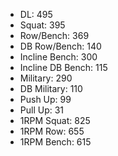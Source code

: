 * DL: 495
*  Squat: 395
*  Row/Bench: 369
*  DB Row/Bench: 140
*  Incline Bench: 300
*  Incline DB Bench: 115
*  Military: 290
*  DB Military: 110
*  Push Up: 99
*  Pull Up: 31
*  1RPM Squat: 825
*  1RPM Row: 655
*  1RPM Bench: 615
